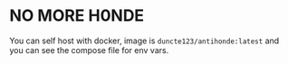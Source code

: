 # NO MORE H0NDE
You can self host with docker, image is `duncte123/antihonde:latest` and you can see the compose file for env vars.